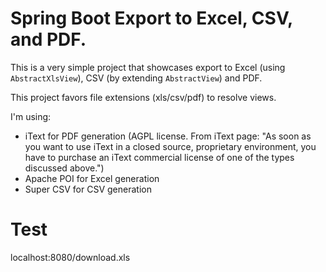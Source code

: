 # Spring Boot Export to Excel, CSV, and PDF.

This is a very simple project that showcases export to Excel (using `AbstractXlsView`), CSV (by extending `AbstractView`) and PDF. 

This project favors file extensions (xls/csv/pdf) to resolve views.

I'm using:

- iText for PDF generation (AGPL license. From iText page: "As soon as you want to use iText in a closed source, proprietary environment, you have to purchase an iText commercial license of one of the types discussed above.")
- Apache POI for Excel generation
- Super CSV for CSV generation

# Test
localhost:8080/download.xls

